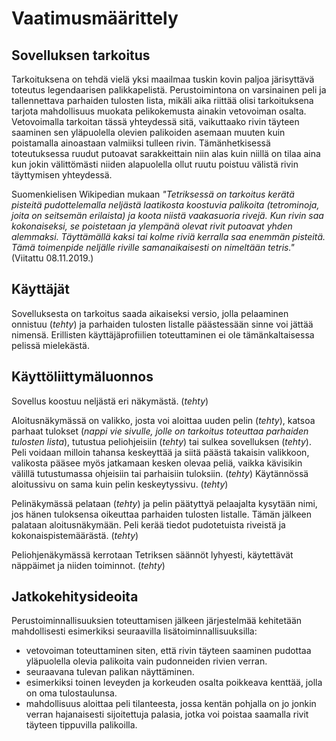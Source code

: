 # Vaatimusmäärittely

## Sovelluksen tarkoitus

Tarkoituksena on tehdä vielä yksi maailmaa tuskin kovin paljoa järisyttävä toteutus legendaarisen palikkapelistä. Perustoimintona on varsinainen peli ja tallennettava parhaiden tulosten lista, mikäli aika riittää olisi tarkoituksena tarjota mahdollisuus muokata pelikokemusta ainakin vetovoiman osalta. Vetovoimalla tarkoitan tässä yhteydessä sitä, vaikuttaako rivin täyteen saaminen sen yläpuolella olevien palikoiden asemaan muuten kuin poistamalla ainoastaan valmiiksi tulleen rivin. Tämänhetkisessä toteutuksessa ruudut putoavat sarakkeittain niin alas kuin niillä on tilaa aina kun jokin välittömästi niiden alapuolella ollut ruutu poistuu välistä rivin täyttymisen yhteydessä.

Suomenkielisen Wikipedian mukaan *"Tetriksessä on tarkoitus kerätä pisteitä pudottelemalla neljästä laatikosta koostuvia palikoita (tetrominoja, joita on seitsemän erilaista) ja koota niistä vaakasuoria rivejä. Kun rivin saa kokonaiseksi, se poistetaan ja ylempänä olevat rivit putoavat yhden alemmaksi. Täyttämällä kaksi tai kolme riviä kerralla saa enemmän pisteitä. Tämä toimenpide neljälle riville samanaikaisesti on nimeltään tetris."* (Viitattu 08.11.2019.)

## Käyttäjät

Sovelluksesta on tarkoitus saada aikaiseksi versio, jolla pelaaminen onnistuu (*tehty*) ja parhaiden tulosten listalle päästessään sinne voi jättää nimensä. Erillisten käyttäjäprofiilien toteuttaminen ei ole tämänkaltaisessa pelissä mielekästä.

## Käyttöliittymäluonnos

Sovellus koostuu neljästä eri näkymästä. (*tehty*)

Aloitusnäkymässä on valikko, josta voi aloittaa uuden pelin (*tehty*), katsoa parhaat tulokset (*nappi vie sivulle, jolle on tarkoitus toteuttaa parhaiden tulosten lista*), tutustua peliohjeisiin (*tehty*) tai sulkea sovelluksen (*tehty*). Peli voidaan milloin tahansa keskeyttää ja siitä päästä takaisin valikkoon, valikosta pääsee myös jatkamaan kesken olevaa peliä, vaikka kävisikin välillä tutustumassa ohjeisiin tai parhaisiin tuloksiin. (*tehty*) Käytännössä aloitussivu on sama kuin pelin keskeytyssivu. (*tehty*)

Pelinäkymässä pelataan (*tehty*) ja pelin päätyttyä pelaajalta kysytään nimi, jos hänen tuloksensa oikeuttaa parhaiden tulosten listalle. Tämän jälkeen palataan aloitusnäkymään. Peli kerää tiedot pudotetuista riveistä ja kokonaispistemäärästä. (*tehty*)

Peliohjenäkymässä kerrotaan Tetriksen säännöt lyhyesti, käytettävät näppäimet ja niiden toiminnot. (*tehty*)

## Jatkokehitysideoita

Perustoiminnallisuuksien toteuttamisen jälkeen järjestelmää kehitetään mahdollisesti esimerkiksi seuraavilla lisätoiminnallisuuksilla:

- vetovoiman toteuttaminen siten, että rivin täyteen saaminen pudottaa yläpuolella olevia palikoita vain pudonneiden rivien verran. 
- seuraavana tulevan palikan näyttäminen.
- esimerkiksi toinen leveyden ja korkeuden osalta poikkeava kenttää, jolla on oma tulostaulunsa.
- mahdollisuus aloittaa peli tilanteesta, jossa kentän pohjalla on jo jonkin verran hajanaisesti sijoitettuja palasia, jotka voi poistaa saamalla rivit täyteen tippuvilla palikoilla.

